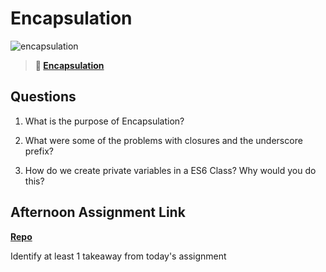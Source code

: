 # Encapsulation

![encapsulation](https://bcw.blob.core.windows.net/public/img/journals/5838157482080222)

> **📖 [Encapsulation](https://codeworksacademy.com/fs-student-guide/resources/wk3/02-Encapsulation)**

## Questions

1. What is the purpose of Encapsulation?

2. What were some of the problems with closures and the underscore prefix?

3. How do we create private variables in a ES6 Class? Why would you do this?

## Afternoon Assignment Link

**[Repo](https://github.com/kaylacammack/<ASSIGNMENT_REPO>)**

Identify at least 1 takeaway from today's assignment
